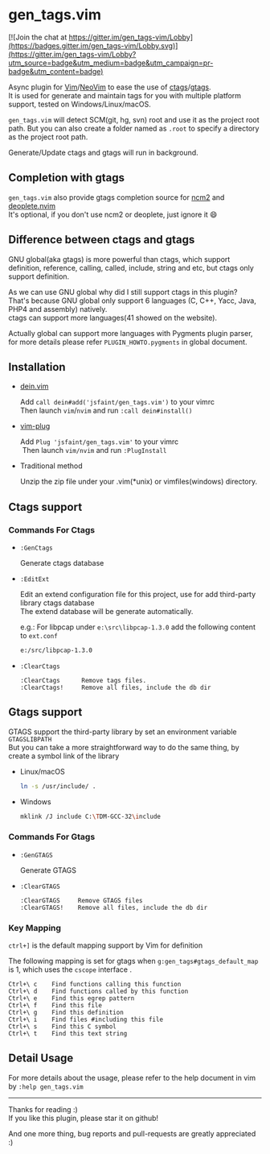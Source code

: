 # gen_tags.vim

[![Join the chat at https://gitter.im/gen_tags-vim/Lobby](https://badges.gitter.im/gen_tags-vim/Lobby.svg)](https://gitter.im/gen_tags-vim/Lobby?utm_source=badge&utm_medium=badge&utm_campaign=pr-badge&utm_content=badge)

  Async plugin for [Vim](https://github.com/vim/vim)/[NeoVim](https://github.com/neovim/neovim) to ease the use of [ctags](http://ctags.io/)/[gtags](http://www.gnu.org/software/global/).</br>
  It is used for generate and maintain tags for you with multiple platform support, tested on Windows/Linux/macOS.

  `gen_tags.vim` will detect SCM(git, hg, svn) root and use it as the project root path. But you can also create a folder named as `.root` to specify a directory as the project root path.

  Generate/Update ctags and gtags will run in background.

## Completion with gtags

  `gen_tags.vim` also provide gtags completion source for [ncm2](https://github.com/ncm2/ncm2) and [deoplete.nvim](https://github.com/Shougo/deoplete.nvim)</br>
  It's optional, if you don't use ncm2 or deoplete, just ignore it :smile:

## Difference between ctags and gtags

  GNU global(aka gtags) is more powerful than ctags, which support definition, reference, calling, called, include, string and etc, but ctags only support definition.

  As we can use GNU global why did I still support ctags in this plugin?</br>
  That's because GNU global only support 6 languages (C, C++, Yacc, Java, PHP4 and assembly) natively.</br>
  ctags can support more languages(41 showed on the website).

  Actually global can support more languages with Pygments plugin parser, for more details please refer `PLUGIN_HOWTO.pygments` in global document.

## Installation

* [dein.vim](https://github.com/shougo/dein.vim)

  Add `call dein#add('jsfaint/gen_tags.vim')` to your vimrc</br>
  Then launch `vim`/`nvim` and run `:call dein#install()`

* [vim-plug](https://github.com/junegunn/vim-plug)

  Add `Plug 'jsfaint/gen_tags.vim'` to your vimrc</br>
  Then launch `vim/nvim` and run `:PlugInstall`

* Traditional method

  Unzip the zip file under your .vim(*unix) or vimfiles(windows) directory.

## Ctags support

### Commands For Ctags

  * `:GenCtags`

    Generate ctags database

  * `:EditExt`

    Edit an extend configuration file for this project, use for add third-party library ctags database</br>
    The extend database will be generate automatically.

    e.g.: For libpcap under `e:\src\libpcap-1.3.0` add the following content to `ext.conf`

    ```bash
    e:/src/libpcap-1.3.0
    ```

  * `:ClearCtags`

    ```viml
    :ClearCtags      Remove tags files.
    :ClearCtags!     Remove all files, include the db dir
    ```

## Gtags support

  GTAGS support the third-party library by set an environment variable `GTAGSLIBPATH`</br>
  But you can take a more straightforward way to do the same thing, by create a symbol link of the library

  * Linux/macOS

    ```bash
    ln -s /usr/include/ .
    ```

  * Windows

    ```bash
    mklink /J include C:\TDM-GCC-32\include
    ```

### Commands For Gtags

  * `:GenGTAGS`

    Generate GTAGS

  * `:ClearGTAGS`

    ```viml
    :ClearGTAGS     Remove GTAGS files
    :ClearGTAGS!    Remove all files, include the db dir
    ```

### Key Mapping

  `ctrl+]` is the default mapping support by Vim for definition

  The following mapping is set for gtags when `g:gen_tags#gtags_default_map` is 1,
which uses the `cscope` interface .

  ```text
  Ctrl+\ c    Find functions calling this function
  Ctrl+\ d    Find functions called by this function
  Ctrl+\ e    Find this egrep pattern
  Ctrl+\ f    Find this file
  Ctrl+\ g    Find this definition
  Ctrl+\ i    Find files #including this file
  Ctrl+\ s    Find this C symbol
  Ctrl+\ t    Find this text string
  ```

## Detail Usage

For more details about the usage, please refer to the help document in vim by `:help gen_tags.vim`

----

Thanks for reading :)</br>
If you like this plugin, please star it on github!

And one more thing, bug reports and pull-requests are greatly appreciated :)

